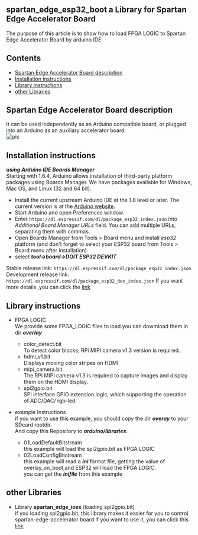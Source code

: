 ## spartan_edge_esp32_boot a Library for Spartan Edge Accelerator Board  
The purpose of this article is to show how to load FPGA LOGIC to Spartan Edge Accelerator Board by arduino IDE  

## Contents
- [Spartan Edge Accelerator Board description](#Spartan-Edge-Accelerator-Board-description)
- [Installation instructions](#Installation-instructions)
- [Library instructions](#Library-instructions)
- [other Libraries](#other-Libraries)

## Spartan Edge Accelerator Board description
It can be used independently as an Arduino compatible board, or plugged into an Arduino as an auxiliary accelerator board.  
![pic](https://github.com/SU1JUN4KANG1/spartan_edge_esp32_boot/blob/master/doc/sprtan.png) 

## Installation instructions 
___using Arduino IDE Boards Manager___  
Starting with 1.6.4, Arduino allows installation of third-party platform packages using Boards Manager. We have packages available for Windows, Mac OS, and Linux (32 and 64 bit).

- Install the current upstream Arduino IDE at the 1.8 level or later. The current version is at the [Arduino website](http://www.arduino.cc/en/main/software).
- Start Arduino and open Preferences window.
- Enter ```https://dl.espressif.com/dl/package_esp32_index.json``` into *Additional Board Manager URLs* field. You can add multiple URLs, separating them with commas.
- Open Boards Manager from Tools > Board menu and install *esp32* platform (and don't forget to select your ESP32 board from Tools > Board menu after installation).
- select ___tool->board->DOIT ESP32 DEVKIT___   
  
  
Stable release link: `https://dl.espressif.com/dl/package_esp32_index.json`
Development release link: `https://dl.espressif.com/dl/package_esp32_dev_index.json`
If you want more details ,you can click the [link](https://github.com/espressif/arduino-esp32)

## Library instructions  
- FPGA LOGIC  
We provide some FPGA_LOGIC files to load.you can dowmload them in dir ___overlay___  
	+ color_detect.bit  
	To detect color blocks, RPi MIPI camera v1.3 version is required.  
	+ hdmi_v1.bit  
	Displays moving color stripes on HDMI  
	+ mipi_camera.bit  
	The RPi MIPI camera v1.3 is required to capture images and display them on the HDMI display.  
	+ spi2gpio.bit  
	SPI interface GPIO extension logic, which supporting the operation of ADC/DAC/ rgb-led.  

- example Instructions  
if you want to use this example, you should copy the dir ___overay___ to your SDcard rootdir.  
And copy this Repository to ___arduino/libraries___.  
	+ 01LoadDefaultBitstream  
	this example will load the spi2gpio.bit as FPGA LOGIC  
	+ 02LoadConfigBitstream  
	this example will read a ___ini___ format file, getting the value of overlay_on_boot,and ESP32 will load the FPGA LOGIC.  
	you can get the ___inifile___ from this example

## other Libraries  
+ Library __spartan_edge_ioex__ (loading spi2gpio.bit)  
if you loading spi2gpio.bit, this library makes it easier for you to control spartan-edge-accelerator board
if you want to use it, you can click this [link](https://github.com/SU1JUN4KANG1/spartan_edge_ioex)



